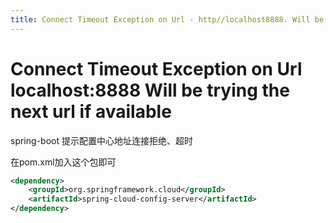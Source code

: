 ```yaml
---
title: Connect Timeout Exception on Url - http//localhost8888. Will be trying the next url if available
---
```


# Connect Timeout Exception on Url localhost:8888 Will be trying the next url if available

spring-boot 提示配置中心地址连接拒绝、超时

在pom.xml加入这个包即可

```xml
<dependency>
	<groupId>org.springframework.cloud</groupId>
	<artifactId>spring-cloud-config-server</artifactId>
</dependency>
```




